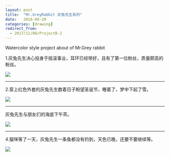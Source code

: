 ```yaml
---
layout: post
title:  "Mr.GreyRabbit 灰兔先生系列"
date:   2018-08-20
categories: [drawing]
redirect_from:
  - 2017/11/08/ProjectB-2
---
```


Watercolor style project about  of Mr.Grey rabbit



1.灰兔先生决心投身于摇滚事业，耳环已经带好，且有了第一位粉丝，质量颇高的粉丝。 



![](http://wx1.sinaimg.cn/mw690/698f3196gy1g2w8gw28msj20qr0jzmye.jpg)



------



2.穿上红色外套的灰兔先生数着日子盼望圣诞节，睡着了，梦中下起了雪。 

![](http://wx3.sinaimg.cn/mw690/698f3196gy1g2w8gvzm68j20qr0jzgnx.jpg)



------



灰兔先生与朋友们的海底下午茶。

![](http://wx2.sinaimg.cn/mw690/698f3196gy1g2w8gvw7paj20jz0qrgpo.jpg)



------



4.猫咪等了一天，灰兔先生一条鱼都没有钓到，天色已晚，还要不要继续等。

![](http://wx1.sinaimg.cn/mw690/698f3196gy1g2w8hjj8opj20u00u0x6q.jpg)